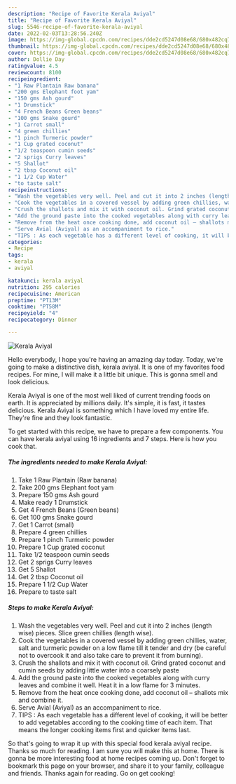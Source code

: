 ```yaml
---
description: "Recipe of Favorite Kerala Aviyal"
title: "Recipe of Favorite Kerala Aviyal"
slug: 5546-recipe-of-favorite-kerala-aviyal
date: 2022-02-03T13:28:56.240Z
image: https://img-global.cpcdn.com/recipes/dde2cd5247d08e68/680x482cq70/kerala-aviyal-recipe-main-photo.jpg
thumbnail: https://img-global.cpcdn.com/recipes/dde2cd5247d08e68/680x482cq70/kerala-aviyal-recipe-main-photo.jpg
cover: https://img-global.cpcdn.com/recipes/dde2cd5247d08e68/680x482cq70/kerala-aviyal-recipe-main-photo.jpg
author: Dollie Day
ratingvalue: 4.5
reviewcount: 8100
recipeingredient:
- "1 Raw Plantain Raw banana"
- "200 gms Elephant foot yam"
- "150 gms Ash gourd"
- "1 Drumstick"
- "4 French Beans Green beans"
- "100 gms Snake gourd"
- "1 Carrot small"
- "4 green chillies"
- "1 pinch Turmeric powder"
- "1 Cup grated coconut"
- "1/2 teaspoon cumin seeds"
- "2 sprigs Curry leaves"
- "5 Shallot"
- "2 tbsp Coconut oil"
- "1 1/2 Cup Water"
- "to taste salt"
recipeinstructions:
- "Wash the vegetables very well. Peel and cut it into 2 inches (length wise) pieces. Slice green chillies (length wise)."
- "Cook the vegetables in a covered vessel by adding green chillies, water, salt and turmeric powder on a low flame till it tender and dry (be careful not to overcook it and also take care to prevent it from burning)."
- "Crush the shallots and mix it with coconut oil. Grind grated coconut and cumin seeds by adding little water into a coarsely paste"
- "Add the ground paste into the cooked vegetables along with curry leaves and combine it well. Heat it in a low flame for 3 minutes."
- "Remove from the heat once cooking done, add coconut oil – shallots mix and combine it."
- "Serve Avial (Aviyal) as an accompaniment to rice."
- "TIPS : As each vegetable has a different level of cooking, it will be better to add vegetables according to the cooking time of each item. That means the longer cooking items first and quicker items last."
categories:
- Recipe
tags:
- kerala
- aviyal

katakunci: kerala aviyal 
nutrition: 295 calories
recipecuisine: American
preptime: "PT13M"
cooktime: "PT58M"
recipeyield: "4"
recipecategory: Dinner

---
```



![Kerala Aviyal](https://img-global.cpcdn.com/recipes/dde2cd5247d08e68/680x482cq70/kerala-aviyal-recipe-main-photo.jpg)

Hello everybody, I hope you're having an amazing day today. Today, we're going to make a distinctive dish, kerala aviyal. It is one of my favorites food recipes. For mine, I will make it a little bit unique. This is gonna smell and look delicious.

Kerala Aviyal is one of the most well liked of current trending foods on earth. It is appreciated by millions daily. It's simple, it is fast, it tastes delicious. Kerala Aviyal is something which I have loved my entire life. They're fine and they look fantastic.




To get started with this recipe, we have to prepare a few components. You can have kerala aviyal using 16 ingredients and 7 steps. Here is how you cook that.

<!--inarticleads1-->

##### The ingredients needed to make Kerala Aviyal:

1. Take 1 Raw Plantain (Raw banana)
1. Take 200 gms Elephant foot yam
1. Prepare 150 gms Ash gourd
1. Make ready 1 Drumstick
1. Get 4 French Beans (Green beans)
1. Get 100 gms Snake gourd
1. Get 1 Carrot (small)
1. Prepare 4 green chillies
1. Prepare 1 pinch Turmeric powder
1. Prepare 1 Cup grated coconut
1. Take 1/2 teaspoon cumin seeds
1. Get 2 sprigs Curry leaves
1. Get 5 Shallot
1. Get 2 tbsp Coconut oil
1. Prepare 1 1/2 Cup Water
1. Prepare to taste salt




<!--inarticleads2-->

##### Steps to make Kerala Aviyal:

1. Wash the vegetables very well. Peel and cut it into 2 inches (length wise) pieces. Slice green chillies (length wise).
1. Cook the vegetables in a covered vessel by adding green chillies, water, salt and turmeric powder on a low flame till it tender and dry (be careful not to overcook it and also take care to prevent it from burning).
1. Crush the shallots and mix it with coconut oil. Grind grated coconut and cumin seeds by adding little water into a coarsely paste
1. Add the ground paste into the cooked vegetables along with curry leaves and combine it well. Heat it in a low flame for 3 minutes.
1. Remove from the heat once cooking done, add coconut oil – shallots mix and combine it.
1. Serve Avial (Aviyal) as an accompaniment to rice.
1. TIPS : As each vegetable has a different level of cooking, it will be better to add vegetables according to the cooking time of each item. That means the longer cooking items first and quicker items last.




So that's going to wrap it up with this special food kerala aviyal recipe. Thanks so much for reading. I am sure you will make this at home. There is gonna be more interesting food at home recipes coming up. Don't forget to bookmark this page on your browser, and share it to your family, colleague and friends. Thanks again for reading. Go on get cooking!
